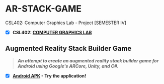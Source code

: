 # AR-STACK-GAME
 CSL402: Computer Graphics Lab - Project [SEMESTER IV]
 
  - [X] **CSL402: [COMPUTER GRAPHICS LAB](https://github.com/Amey-Thakur/COMPUTER-GRAPHICS-AND-COMPUTER-GRAPHICS-LAB)**
  
 ## Augmented Reality Stack Builder Game
  >**_An attempt to create an augmented reality stack builder game for Android using Google's ARCore, Unity, and C#._**
   
  - [X] **[Android APK](https://github.com/Amey-Thakur/AR-STACK-GAME/blob/main/AR-Stack-Game.apk?raw=true) - Try the application!**
